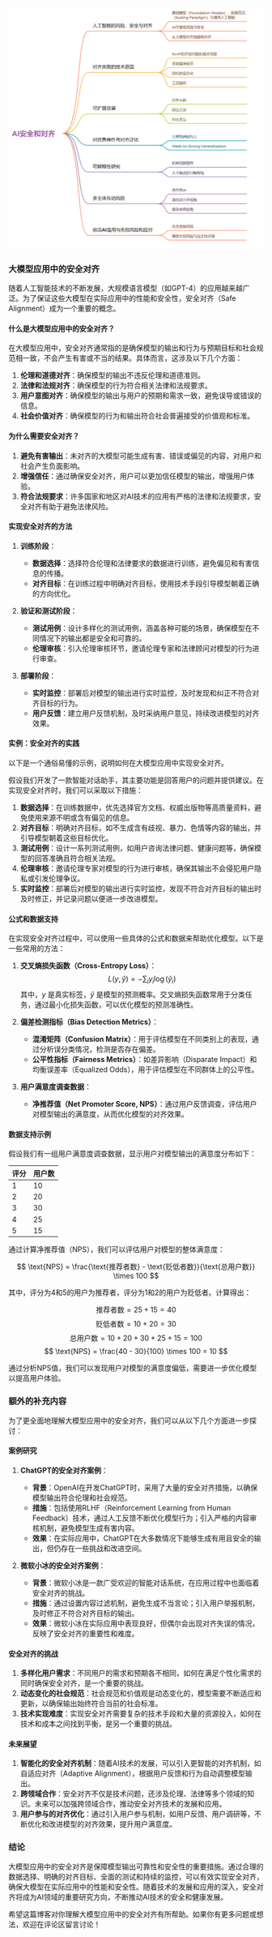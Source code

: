 ![SafetyAlignment](./SafetyAlignment.png)
### 大模型应用中的安全对齐

随着人工智能技术的不断发展，大规模语言模型（如GPT-4）的应用越来越广泛。为了保证这些大模型在实际应用中的性能和安全性，安全对齐（Safe Alignment）成为一个重要的概念。

#### 什么是大模型应用中的安全对齐？

在大模型应用中，安全对齐通常指的是确保模型的输出和行为与预期目标和社会规范相一致，不会产生有害或不当的结果。具体而言，这涉及以下几个方面：

1. **伦理和道德对齐**：确保模型的输出不违反伦理和道德准则。
2. **法律和法规对齐**：确保模型的行为符合相关法律和法规要求。
3. **用户意图对齐**：确保模型的输出与用户的预期和需求一致，避免误导或错误的信息。
4. **社会价值对齐**：确保模型的行为和输出符合社会普遍接受的价值观和标准。

#### 为什么需要安全对齐？

1. **避免有害输出**：未对齐的大模型可能生成有害、错误或偏见的内容，对用户和社会产生负面影响。
2. **增强信任**：通过确保安全对齐，用户可以更加信任模型的输出，增强用户体验。
3. **符合法规要求**：许多国家和地区对AI技术的应用有严格的法律和法规要求，安全对齐有助于避免法律风险。

#### 实现安全对齐的方法

1. **训练阶段**：
    - **数据选择**：选择符合伦理和法律要求的数据进行训练，避免偏见和有害信息的传播。
    - **对齐目标**：在训练过程中明确对齐目标，使用技术手段引导模型朝着正确的方向优化。

2. **验证和测试阶段**：
    - **测试用例**：设计多样化的测试用例，涵盖各种可能的场景，确保模型在不同情况下的输出都是安全和可靠的。
    - **伦理审核**：引入伦理审核环节，邀请伦理专家和法律顾问对模型的行为进行审查。

3. **部署阶段**：
    - **实时监控**：部署后对模型的输出进行实时监控，及时发现和纠正不符合对齐目标的行为。
    - **用户反馈**：建立用户反馈机制，及时采纳用户意见，持续改进模型的对齐效果。

#### 实例：安全对齐的实践

以下是一个通俗易懂的示例，说明如何在大模型应用中实现安全对齐。

假设我们开发了一款智能对话助手，其主要功能是回答用户的问题并提供建议。在实现安全对齐时，我们可以采取以下措施：

1. **数据选择**：在训练数据中，优先选择官方文档、权威出版物等高质量资料，避免使用来源不明或含有偏见的信息。
2. **对齐目标**：明确对齐目标，如不生成含有歧视、暴力、色情等内容的输出，并引导模型朝着这些目标优化。
3. **测试用例**：设计一系列测试用例，如用户咨询法律问题、健康问题等，确保模型的回答准确且符合相关法规。
4. **伦理审核**：邀请伦理专家对模型的行为进行审核，确保其输出不会侵犯用户隐私或引发伦理争议。
5. **实时监控**：部署后对模型的输出进行实时监控，发现不符合对齐目标的输出时及时修正，并记录问题以便进一步改进模型。

#### 公式和数据支持

在实现安全对齐过程中，可以使用一些具体的公式和数据来帮助优化模型。以下是一些常用的方法：

1. **交叉熵损失函数（Cross-Entropy Loss）**：
   $$
   L(y, \hat{y}) = -\sum_{i} y_i \log(\hat{y}_i)
   $$
   其中，$y$ 是真实标签，$\hat{y}$ 是模型的预测概率。交叉熵损失函数常用于分类任务，通过最小化损失函数，可以优化模型的预测准确性。

2. **偏差检测指标（Bias Detection Metrics）**：
   - **混淆矩阵（Confusion Matrix）**：用于评估模型在不同类别上的表现，通过分析误分类情况，检测是否存在偏差。
   - **公平性指标（Fairness Metrics）**：如差异影响（Disparate Impact）和均衡误差率（Equalized Odds），用于评估模型在不同群体上的公平性。

3. **用户满意度调查数据**：
   - **净推荐值（Net Promoter Score, NPS）**：通过用户反馈调查，评估用户对模型输出的满意度，从而优化模型的对齐效果。

#### 数据支持示例

假设我们有一组用户满意度调查数据，显示用户对模型输出的满意度分布如下：

| 评分 | 用户数 |
| --- | --- |
| 1   | 10  |
| 2   | 20  |
| 3   | 30  |
| 4   | 25  |
| 5   | 15  |

通过计算净推荐值（NPS），我们可以评估用户对模型的整体满意度：

$$
\text{NPS} = \frac{\text{推荐者数} - \text{贬低者数}}{\text{总用户数}} \times 100
$$

其中，评分为4和5的用户为推荐者，评分为1和2的用户为贬低者。计算得出：

$$
\text{推荐者数} = 25 + 15 = 40
$$
$$
\text{贬低者数} = 10 + 20 = 30
$$
$$
\text{总用户数} = 10 + 20 + 30 + 25 + 15 = 100
$$
$$
\text{NPS} = \frac{40 - 30}{100} \times 100 = 10
$$

通过分析NPS值，我们可以发现用户对模型的满意度偏低，需要进一步优化模型以提高用户体验。

### 额外的补充内容

为了更全面地理解大模型应用中的安全对齐，我们可以从以下几个方面进一步探讨：

#### 案例研究

1. **ChatGPT的安全对齐案例**：
    - **背景**：OpenAI在开发ChatGPT时，采用了大量的安全对齐措施，以确保模型输出符合伦理和社会规范。
    - **措施**：包括使用RLHF（Reinforcement Learning from Human Feedback）技术，通过人工反馈不断优化模型行为；引入严格的内容审核机制，避免模型生成有害内容。
    - **效果**：在实际应用中，ChatGPT在大多数情况下能够生成有用且安全的输出，但仍存在一些挑战和改进空间。

2. **微软小冰的安全对齐案例**：
    - **背景**：微软小冰是一款广受欢迎的智能对话系统，在应用过程中也面临着安全对齐的挑战。
    - **措施**：通过设置内容过滤机制，避免生成不当言论；引入用户举报机制，及时修正不符合对齐目标的输出。
    - **效果**：微软小冰在实际应用中表现良好，但偶尔会出现对齐失误的情况，反映了安全对齐的重要性和难度。

#### 安全对齐的挑战

1. **多样化用户需求**：不同用户的需求和预期各不相同，如何在满足个性化需求的同时确保安全对齐，是一个重要的挑战。
2. **动态变化的社会规范**：社会规范和价值观是动态变化的，模型需要不断适应和更新，以确保输出始终符合当前的社会标准。
3. **技术实现难度**：实现安全对齐需要复杂的技术手段和大量的资源投入，如何在技术和成本之间找到平衡，是另一个重要的挑战。

#### 未来展望

1. **智能化的安全对齐机制**：随着AI技术的发展，可以引入更智能的对齐机制，如自适应对齐（Adaptive Alignment），根据用户反馈和行为自动调整模型输出。
2. **跨领域合作**：安全对齐不仅是技术问题，还涉及伦理、法律等多个领域的知识。未来可以加强跨领域合作，推动安全对齐技术的发展和应用。
3. **用户参与的对齐优化**：通过引入用户参与机制，如用户反馈、用户调研等，不断优化和改进模型的对齐效果，提升用户满意度。

### 结论

大模型应用中的安全对齐是保障模型输出可靠性和安全性的重要措施。通过合理的数据选择、明确的对齐目标、全面的测试和持续的监控，可以有效实现安全对齐，确保大模型在实际应用中的性能和安全性。随着技术的发展和应用的深入，安全对齐将成为AI领域的重要研究方向，不断推动AI技术的安全和健康发展。

希望这篇博客对你理解大模型应用中的安全对齐有所帮助。如果你有更多问题或想法，欢迎在评论区留言讨论！